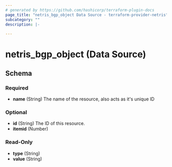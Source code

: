 ```yaml
---
# generated by https://github.com/hashicorp/terraform-plugin-docs
page_title: "netris_bgp_object Data Source - terraform-provider-netris"
subcategory: ""
description: |-
  
---
```


# netris_bgp_object (Data Source)





<!-- schema generated by tfplugindocs -->
## Schema

### Required

- **name** (String) The name of the resource, also acts as it's unique ID

### Optional

- **id** (String) The ID of this resource.
- **itemid** (Number)

### Read-Only

- **type** (String)
- **value** (String)


